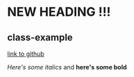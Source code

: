 # NEW HEADING !!!
## class-example

[link to github](https://github.com)

*Here's some italics* and  **here's some bold**
